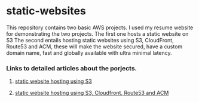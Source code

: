 # static-websites
This repository contains two basic AWS projects. 
I used my resume website for demonstrating the two projects.
The first one hosts a static website on S3
The second entails hosting static websites using S3, CloudFront, Route53 and ACM, these will make the website secured, have a custom domain name, fast and globally available with ultra minimal latency.
### Links to detailed articles about the porjects.
1. [static website hosting using S3](https://medium.com/@taiwolateef55/how-to-host-a-static-website-on-aws-using-s3-1b595982a696)

2. [static website hosting using S3, Cloudfront, Route53 and ACM](https://medium.com/@taiwolateef55/hosting-a-static-website-on-aws-using-amazon-s3-cloudfront-route53-and-acm-ddfc755b7038)
